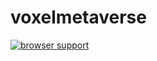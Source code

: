 voxelmetaverse
=========

[![browser support](https://ci.testling.com/voxel/voxelmetaverse.png)
](https://ci.testling.com/voxel/voxelmetaverse)

